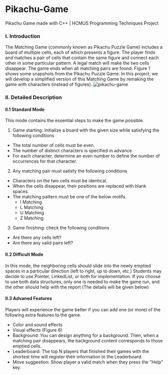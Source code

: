 # Pikachu-Game
Pikachu Game made with C++ | HCMUS Programming Techniques Project
### I. Introduction
The Matching Game (commonly known as Pikachu Puzzle Game) includes a board of multiple cells, each of which
presents a figure. The player finds and matches a pair of cells that contain the same figure and connect each other
in some particular pattern. A legal match will make the two cells disappear. The game ends when all matching
pairs are found. Figure 1 shows some snapshots from the Pikachu Puzzle Game.
In this project, we will develop a simplified version of this Matching Game by remaking the game with characters
(instead of figures).
![pikachu-game](https://cdn.shortpixel.ai/spai/w_995+q_lossy+ret_img+to_webp/https://1ktut.com/wp-content/uploads/2019/05/tai-Game-Pikachu-Co-Dien-ve-may-tinh.png)
### II. Detailed Description
#### II.1 Standard Mode
This mode contains the essential steps to make the game possible.
1. Game starting: Initialize a board with the given size while satisfying the following conditions
- The total number of cells must be even.
- The number of distinct characters is specified in advance.
- For each character, determine an even number to define the number of occurrences for that character.
2. Any matching pair must satisfy the following conditions
- Characters on the two cells must be identical.
- When the cells disappear, their positions are replaced with blank spaces.
- The matching pattern must be one of the below motifs.
	+ I Matching
	+ L Matching
	+ U Matching
	+ Z Matching
3. Game finishing: check the following conditions
- Are there any cells left?
- Are there any valid pairs left?
#### II.2 Difficult Mode
In this mode, the neighboring cells should slide into the newly emptied spaces in a particular direction (left to right,
up to down, etc.) Students may decide to use Pointer, LinkedList, or both for implementation. If you choose to use
both data structures, only one is needed to make the game run, and the other should help with the report (The
details will be given below)
#### II.3 Advaned Features
Players will experience the game better if you can add one (or more) of the following extra features to the game.
- Color and sound effects
- Visual effects (Figure 6)
- Background: You can design anything for a background. Then, when a matching pair disappears, the background content corresponds to those emptied cells.
- Leaderboard: The top N players that finished their games with the shortest time will register their information
to the Leaderboard.
- Move suggestion: Show player a valid match when they press the "Help" key.

